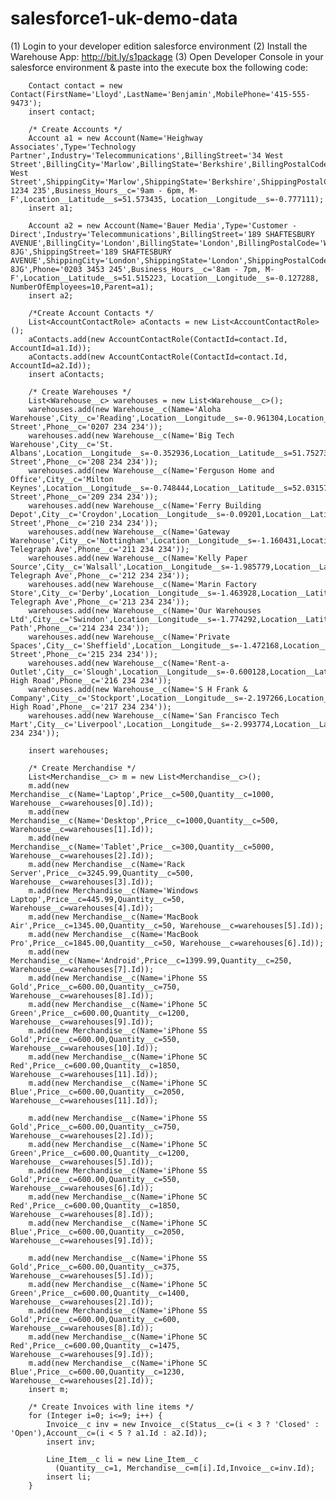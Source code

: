 salesforce1-uk-demo-data
========================


(1) Login to your developer edition salesforce environment
(2) Install the Warehouse App: http://bit.ly/s1package
(3) Open Developer Console in your salesforce environment & paste into the execute box the following code:

		Contact contact = new Contact(FirstName='Lloyd',LastName='Benjamin',MobilePhone='415-555-9473');
        insert contact;
        
        /* Create Accounts */
        Account a1 = new Account(Name='Heighway Associates',Type='Technology Partner',Industry='Telecommunications',BillingStreet='34 West Street',BillingCity='Marlow',BillingState='Berkshire',BillingPostalCode='SL72NB',ShippingStreet='34 West Street',ShippingCity='Marlow',ShippingState='Berkshire',ShippingPostalCode='SL72NB',Phone='01628 1234 235',Business_Hours__c='9am - 6pm, M-F',Location__Latitude__s=51.573435, Location__Longitude__s=-0.777111);
        insert a1;
        
        Account a2 = new Account(Name='Bauer Media',Type='Customer - Direct',Industry='Telecommunications',BillingStreet='189 SHAFTESBURY AVENUE',BillingCity='London',BillingState='London',BillingPostalCode='WC2H 8JG',ShippingStreet='189 SHAFTESBURY AVENUE',ShippingCity='London',ShippingState='London',ShippingPostalCode='WC2H 8JG',Phone='0203 3453 245',Business_Hours__c='8am - 7pm, M-F',Location__Latitude__s=51.515223, Location__Longitude__s=-0.127288, NumberOfEmployees=10,Parent=a1);
        insert a2;
        
        /*Create Account Contacts */
        List<AccountContactRole> aContacts = new List<AccountContactRole>();
        aContacts.add(new AccountContactRole(ContactId=contact.Id, AccountId=a1.Id));
        aContacts.add(new AccountContactRole(ContactId=contact.Id, AccountId=a2.Id));
        insert aContacts;
        
        /* Create Warehouses */
        List<Warehouse__c> warehouses = new List<Warehouse__c>();
		warehouses.add(new Warehouse__c(Name='Aloha Warehouse',City__c='Reading',Location__Longitude__s=-0.961304,Location__Latitude__s=51.430842,Street_Address__c='High Street',Phone__c='0207 234 234'));
		warehouses.add(new Warehouse__c(Name='Big Tech Warehouse',City__c='St. Albans',Location__Longitude__s=-0.352936,Location__Latitude__s=51.752739,Street_Address__c='High Street',Phone__c='208 234 234'));
		warehouses.add(new Warehouse__c(Name='Ferguson Home and Office',City__c='Milton Keynes',Location__Longitude__s=-0.748444,Location__Latitude__s=52.031571,Street_Address__c='High Street',Phone__c='209 234 234'));
		warehouses.add(new Warehouse__c(Name='Ferry Building Depot',City__c='Croydon',Location__Longitude__s=-0.09201,Location__Latitude__s=51.371981,Street_Address__c='High Street',Phone__c='210 234 234'));
		warehouses.add(new Warehouse__c(Name='Gateway Warehouse',City__c='Nottingham',Location__Longitude__s=-1.160431,Location__Latitude__s=52.943039,Street_Address__c='1807 Telegraph Ave',Phone__c='211 234 234'));
		warehouses.add(new Warehouse__c(Name='Kelly Paper Source',City__c='Walsall',Location__Longitude__s=-1.985779,Location__Latitude__s=52.584056,Street_Address__c='1808 Telegraph Ave',Phone__c='212 234 234'));
		warehouses.add(new Warehouse__c(Name='Marin Factory Store',City__c='Derby',Location__Longitude__s=-1.463928,Location__Latitude__s=52.90929,Street_Address__c='1809 Telegraph Ave',Phone__c='213 234 234'));
		warehouses.add(new Warehouse__c(Name='Our Warehouses Ltd',City__c='Swindon',Location__Longitude__s=-1.774292,Location__Latitude__s=51.551859,Street_Address__c='Ind. Path',Phone__c='214 234 234'));
		warehouses.add(new Warehouse__c(Name='Private Spaces',City__c='Sheffield',Location__Longitude__s=-1.472168,Location__Latitude__s=53.36241,Street_Address__c='High Street',Phone__c='215 234 234'));
		warehouses.add(new Warehouse__c(Name='Rent-a-Outlet',City__c='Slough',Location__Longitude__s=-0.600128,Location__Latitude__s=51.508943,Street_Address__c='190 High Road',Phone__c='216 234 234'));
		warehouses.add(new Warehouse__c(Name='S H Frank & Company',City__c='Stockport',Location__Longitude__s=-2.197266,Location__Latitude__s=53.39354,Street_Address__c='191 High Road',Phone__c='217 234 234'));
		warehouses.add(new Warehouse__c(Name='San Francisco Tech Mart',City__c='Liverpool',Location__Longitude__s=-2.993774,Location__Latitude__s=53.425274,Street_Address__c='Docks',Phone__c='218 234 234'));

        insert warehouses;

        /* Create Merchandise */
        List<Merchandise__c> m = new List<Merchandise__c>();
        m.add(new Merchandise__c(Name='Laptop',Price__c=500,Quantity__c=1000, Warehouse__c=warehouses[0].Id));
        m.add(new Merchandise__c(Name='Desktop',Price__c=1000,Quantity__c=500, Warehouse__c=warehouses[1].Id));
        m.add(new Merchandise__c(Name='Tablet',Price__c=300,Quantity__c=5000, Warehouse__c=warehouses[2].Id));
        m.add(new Merchandise__c(Name='Rack Server',Price__c=3245.99,Quantity__c=500, Warehouse__c=warehouses[3].Id));
        m.add(new Merchandise__c(Name='Windows Laptop',Price__c=445.99,Quantity__c=50, Warehouse__c=warehouses[4].Id));
        m.add(new Merchandise__c(Name='MacBook Air',Price__c=1345.00,Quantity__c=50, Warehouse__c=warehouses[5].Id));
        m.add(new Merchandise__c(Name='MacBook Pro',Price__c=1845.00,Quantity__c=50, Warehouse__c=warehouses[6].Id));
        m.add(new Merchandise__c(Name='Android',Price__c=1399.99,Quantity__c=250, Warehouse__c=warehouses[7].Id));
        m.add(new Merchandise__c(Name='iPhone 5S Gold',Price__c=600.00,Quantity__c=750, Warehouse__c=warehouses[8].Id));
        m.add(new Merchandise__c(Name='iPhone 5C Green',Price__c=600.00,Quantity__c=1200, Warehouse__c=warehouses[9].Id));
        m.add(new Merchandise__c(Name='iPhone 5S Gold',Price__c=600.00,Quantity__c=550, Warehouse__c=warehouses[10].Id));
        m.add(new Merchandise__c(Name='iPhone 5C Red',Price__c=600.00,Quantity__c=1850, Warehouse__c=warehouses[11].Id));  
        m.add(new Merchandise__c(Name='iPhone 5C Blue',Price__c=600.00,Quantity__c=2050, Warehouse__c=warehouses[11].Id));
        
        m.add(new Merchandise__c(Name='iPhone 5S Gold',Price__c=600.00,Quantity__c=750, Warehouse__c=warehouses[2].Id));
        m.add(new Merchandise__c(Name='iPhone 5C Green',Price__c=600.00,Quantity__c=1200, Warehouse__c=warehouses[5].Id));
        m.add(new Merchandise__c(Name='iPhone 5S Gold',Price__c=600.00,Quantity__c=550, Warehouse__c=warehouses[6].Id));
        m.add(new Merchandise__c(Name='iPhone 5C Red',Price__c=600.00,Quantity__c=1850, Warehouse__c=warehouses[8].Id));  
        m.add(new Merchandise__c(Name='iPhone 5C Blue',Price__c=600.00,Quantity__c=2050, Warehouse__c=warehouses[9].Id)); 
        
        m.add(new Merchandise__c(Name='iPhone 5S Gold',Price__c=600.00,Quantity__c=375, Warehouse__c=warehouses[5].Id));
        m.add(new Merchandise__c(Name='iPhone 5C Green',Price__c=600.00,Quantity__c=1400, Warehouse__c=warehouses[2].Id));
        m.add(new Merchandise__c(Name='iPhone 5S Gold',Price__c=600.00,Quantity__c=600, Warehouse__c=warehouses[8].Id));
        m.add(new Merchandise__c(Name='iPhone 5C Red',Price__c=600.00,Quantity__c=1475, Warehouse__c=warehouses[9].Id));  
        m.add(new Merchandise__c(Name='iPhone 5C Blue',Price__c=600.00,Quantity__c=1230, Warehouse__c=warehouses[2].Id));
        insert m;
        
        /* Create Invoices with line items */
        for (Integer i=0; i<=9; i++) {
            Invoice__c inv = new Invoice__c(Status__c=(i < 3 ? 'Closed' : 'Open'),Account__c=(i < 5 ? a1.Id : a2.Id));
            insert inv;
            
            Line_Item__c li = new Line_Item__c
              (Quantity__c=1, Merchandise__c=m[i].Id,Invoice__c=inv.Id);
            insert li;       
        }
        
        
        